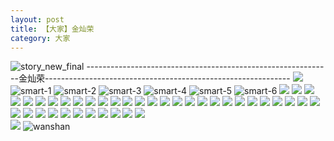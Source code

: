 ```yaml
---
layout: post
title: 【大家】金灿荣
category: 大家
---
```

![story_new_final](http://rjbwi03xh.hd-bkt.clouddn.com/img/story_new_final_0322.png)
-------------------------------------------------------------金灿荣-------------------------------------------------------------
![](http://rjbwd52rw.hd-bkt.clouddn.com/img/jin-220611-1.jpg)
![smart-1](http://rjbwi03xh.hd-bkt.clouddn.com/img/smart-1.png)
![smart-2](http://rjbwi03xh.hd-bkt.clouddn.com/img/smart-2.png)
![smart-3](http://rjbwi03xh.hd-bkt.clouddn.com/img/smart-3.png)
![smart-4](http://rjbwi03xh.hd-bkt.clouddn.com/img/smart-4.png)
![smart-5](http://rjbwi03xh.hd-bkt.clouddn.com/img/smart-5.png)
![smart-6](http://rjbwi03xh.hd-bkt.clouddn.com/img/smart-6.png)
![](http://rjbwi03xh.hd-bkt.clouddn.com/img/situation-0324-1.png)
![](http://rjbwi03xh.hd-bkt.clouddn.com/img/situation-0324-2.png)
![](http://rjbwi03xh.hd-bkt.clouddn.com/img/situation-0324-3.png)
![](http://rjbwi03xh.hd-bkt.clouddn.com/img/fragment-220322-2.png)
![](http://rjbwi03xh.hd-bkt.clouddn.com/img/fragment-220322-3.png)
![](http://rjbwi03xh.hd-bkt.clouddn.com/img/fragment-220322-4.png)
![](http://rjbwi03xh.hd-bkt.clouddn.com/img/fragment-220322-5.png)
![](http://rjbwi03xh.hd-bkt.clouddn.com/img/jin-220325-1.png)
![](http://rjbwi03xh.hd-bkt.clouddn.com/img/jin-220325-2.png)
![](http://rjbwi03xh.hd-bkt.clouddn.com/img/jin-220325-3.png)
![](http://rjbwi03xh.hd-bkt.clouddn.com/img/jin-220325-4.png)
![](http://rjbwi03xh.hd-bkt.clouddn.com/img/jin-220325-5.png)
![](http://rjbwi03xh.hd-bkt.clouddn.com/img/jin-220325-6.png)
![](http://rjbwi03xh.hd-bkt.clouddn.com/img/jin-220325-7.png)
![](http://rjbwi03xh.hd-bkt.clouddn.com/img/jin-220325-8.png)
![](http://rjbwi03xh.hd-bkt.clouddn.com/img/jin-220325-9.png)
![](http://rjbwi03xh.hd-bkt.clouddn.com/img/jin-220325-12.png)
![](http://rjbwi03xh.hd-bkt.clouddn.com/img/jin-220325-13.png)
![](http://rjbwi03xh.hd-bkt.clouddn.com/img/jin-220325-14.png)
![](http://rjbwi03xh.hd-bkt.clouddn.com/img/jin-220325-10.png)
![](http://rjbwi03xh.hd-bkt.clouddn.com/img/jin-220325-11.png)
![](http://rjbwi03xh.hd-bkt.clouddn.com/img/jin-220325-15.png)
![](http://rjbwi03xh.hd-bkt.clouddn.com/img/jin-220325-16.png)
![](http://rjbwi03xh.hd-bkt.clouddn.com/img/jin-220325-17.png)
![](http://rjbwi03xh.hd-bkt.clouddn.com/img/jin-220325-18.png)
![](http://rjbwi03xh.hd-bkt.clouddn.com/img/jin-220325-19.png)
![](http://rjbwi03xh.hd-bkt.clouddn.com/img/inspire-220326-1.png)
![](http://rjbwi03xh.hd-bkt.clouddn.com/img/inspire-220326-2.png)
![](http://rjbwi03xh.hd-bkt.clouddn.com/img/inspire-220326-3.png)
![](http://rjbwi03xh.hd-bkt.clouddn.com/img/inspire-220326-4.png)
![](http://rjbwi03xh.hd-bkt.clouddn.com/img/inspire-220326-5.png)
![](http://rjbwi03xh.hd-bkt.clouddn.com/img/inspire-220326-6.png)
![](http://rjbwi03xh.hd-bkt.clouddn.com/img/inspire-220326-7.png)
![](http://rjbwi03xh.hd-bkt.clouddn.com/img/inspire-220326-8.png)
![](http://rjbwi03xh.hd-bkt.clouddn.com/img/inspire-220326-9.png)
![](http://rjbwi03xh.hd-bkt.clouddn.com/img/inspire-220326-10.png)
![](http://rjbwi03xh.hd-bkt.clouddn.com/img/inspire-220326-11.png)
![](http://rjbwi03xh.hd-bkt.clouddn.com/img/inspire-220326-12.png)
![](http://rjbwi03xh.hd-bkt.clouddn.com/img/fragment-220413-1.png)  
![](http://rjbwi03xh.hd-bkt.clouddn.com/img/fragment-220413-2.png)
![wanshan](http://rjbwi03xh.hd-bkt.clouddn.com/img/wanshan.png)





  




